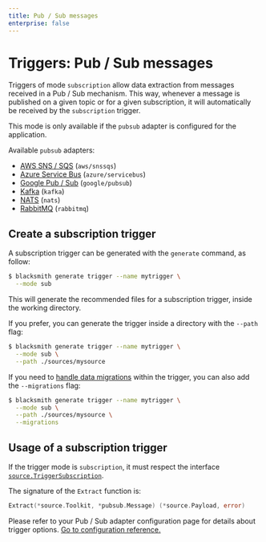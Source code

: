 ```yaml
---
title: Pub / Sub messages
enterprise: false
---
```


# Triggers: Pub / Sub messages

Triggers of mode `subscription` allow data extraction from messages received in a
Pub / Sub mechanism. This way, whenever a message is published on a given topic
or for a given subscription, it will automatically be received by the `subscription`
trigger.

This mode is only available if the `pubsub` adapter is configured for the application.

Available `pubsub` adapters:
- [AWS SNS / SQS](/blacksmith/options/pubsub/aws) (`aws/snssqs`)
- [Azure Service Bus](/blacksmith/options/pubsub/azure) (`azure/servicebus`)
- [Google Pub / Sub](/blacksmith/options/pubsub/google) (`google/pubsub`)
- [Kafka](/blacksmith/options/pubsub/kafka) (`kafka`)
- [NATS](/blacksmith/options/pubsub/nats) (`nats`)
- [RabbitMQ](/blacksmith/options/pubsub/rabbitmq) (`rabbitmq`)

## Create a subscription trigger

A subscription trigger can be generated with the `generate` command, as follow:
```bash
$ blacksmith generate trigger --name mytrigger \
  --mode sub

```

This will generate the recommended files for a subscription trigger, inside the working
directory.

If you prefer, you can generate the trigger inside a directory with the `--path`
flag:
```bash
$ blacksmith generate trigger --name mytrigger \
  --mode sub \
  --path ./sources/mysource

```

If you need to [handle data migrations](/blacksmith/practices/management/migrations)
within the trigger, you can also add the `--migrations` flag:
```bash
$ blacksmith generate trigger --name mytrigger \
  --mode sub \
  --path ./sources/mysource \
  --migrations

```

## Usage of a subscription trigger

If the trigger mode is `subscription`, it must respect the interface
[`source.TriggerSubscription`](https://pkg.go.dev/github.com/nunchistudio/blacksmith/flow/source?tab=doc#TriggerSubscription).

The signature of the `Extract` function is:
```go
Extract(*source.Toolkit, *pubsub.Message) (*source.Payload, error)

```

Please refer to your Pub / Sub adapter configuration page for details about trigger
options. [Go to configuration reference.](/blacksmith/options)
